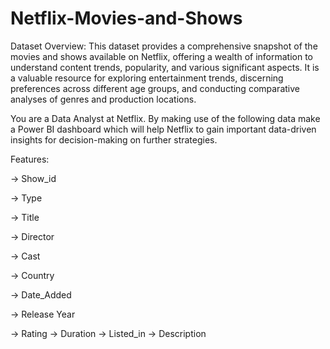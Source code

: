 # Netflix-Movies-and-Shows

Dataset Overview:
This dataset provides a comprehensive snapshot of the movies and shows available on Netflix, offering a wealth of information to understand content trends, popularity, and various significant aspects. It is a valuable resource for exploring entertainment trends, discerning preferences across different age groups, and conducting comparative analyses of genres and production locations.

You are a Data Analyst at Netflix. By making use of the following data make a Power BI dashboard which will help Netflix to gain important data-driven insights for decision-making on further strategies.

Features:

→ Show_id

→ Туре

→ Title

→ Director

→ Cast

→ Country

→ Date_Added

→ Release Year

→ Rating
→ Duration
→ Listed_in
→ Description

